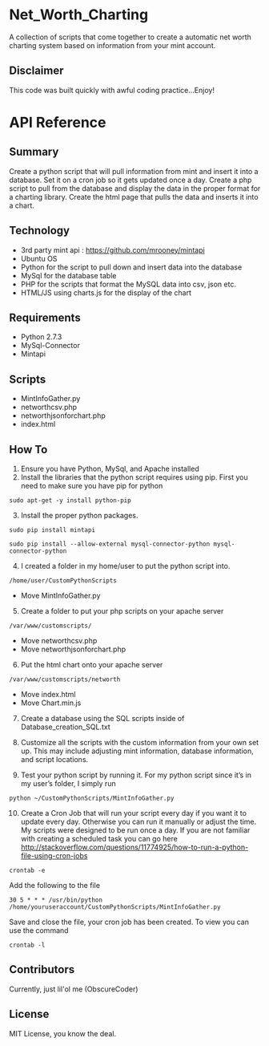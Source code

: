 # Net_Worth_Charting
A collection of scripts that come together to create a automatic net worth charting system based on information from your mint account. 

## Disclaimer 

This code was built quickly with awful coding practice...Enjoy!

# API Reference
## Summary
Create a python script that will pull information from mint and insert it into a database. Set it on a cron job so it gets updated once a day. Create a php script to pull from the database and display the data in the proper format for a charting library. Create the html page that pulls the data and inserts it into a chart. 

## Technology
* 3rd party mint api : https://github.com/mrooney/mintapi
* Ubuntu OS
* Python for the script to pull down and insert data into the database
* MySql for the database table
* PHP for the scripts that format the MySQL data into csv, json etc. 
* HTML/JS using charts.js for the display of the chart

## Requirements
* Python 2.7.3
* MySql-Connector
* Mintapi

## Scripts
* MintInfoGather.py
* networthcsv.php
* networthjsonforchart.php
* index.html

## How To

1. Ensure you have Python, MySql, and Apache installed
2. Install the libraries that the python script requires using pip. First you need to make sure you have pip for python
  
  ```
  sudo apt-get -y install python-pip
  ```
3. Install the proper python packages. 
  
  ```
  sudo pip install mintapi
  ```
  
  ```
  sudo pip install --allow-external mysql-connector-python mysql-connector-python
  ```
4. I created a folder in my home/user to put the python script into. 
  
  ```
  /home/user/CustomPythonScripts
  ```
* Move MintInfoGather.py

5. Create a folder to put your php scripts on your apache server 
  ```
  /var/www/customscripts/
  ```
* Move networthcsv.php
* Move networthjsonforchart.php

6. Put the html chart onto your apache server
  ```
  /var/www/customscripts/networth
  ```
* Move index.html
* Move Chart.min.js

7. Create a database using the SQL scripts inside of Database_creation_SQL.txt

8. Customize all the scripts with the custom information from your own set up. This may include adjusting mint information, database information, and script locations.

9. Test your python script by running it. For my python script since it’s in my user’s folder, I simply run 
  ```
  python ~/CustomPythonScripts/MintInfoGather.py
  ```

10. Create a Cron Job that will run your script every day if you want it to update every day. Otherwise you can run it manually or adjust the time. My scripts were designed to be run once a day. If you are not familiar with creating a scheduled task you can go here http://stackoverflow.com/questions/11774925/how-to-run-a-python-file-using-cron-jobs
  ```
  crontab -e
  ```
Add the following to the file
  ```
  30 5 * * * /usr/bin/python /home/youruseraccount/CustomPythonScripts/MintInfoGather.py
  ```
Save and close the file, your cron job has been created. To view you can use the command
  ```
  crontab -l
  ```

## Contributors

Currently, just lil'ol me (ObscureCoder)

## License

MIT License, you know the deal.
